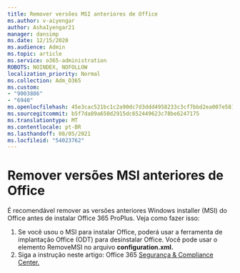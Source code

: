 ```yaml
---
title: Remover versões MSI anteriores de Office
ms.author: v-aiyengar
author: AshaIyengar21
manager: dansimp
ms.date: 12/15/2020
ms.audience: Admin
ms.topic: article
ms.service: o365-administration
ROBOTS: NOINDEX, NOFOLLOW
localization_priority: Normal
ms.collection: Adm_O365
ms.custom:
- "9003886"
- "6940"
ms.openlocfilehash: 45e3cac521bc1c2a90dc7d3ddd4958233c3cf7bbd2ea007e581f343bca7b5631
ms.sourcegitcommit: b5f7da89a650d2915dc652449623c78be6247175
ms.translationtype: MT
ms.contentlocale: pt-BR
ms.lasthandoff: 08/05/2021
ms.locfileid: "54023762"
---
```

# <a name="remove-prior-msi-versions-of-office"></a>Remover versões MSI anteriores de Office

É recomendável remover as versões anteriores Windows installer (MSI) do Office antes de instalar Office 365 ProPlus. Veja como fazer isso:

1. Se você usou o MSI para instalar Office, poderá usar a ferramenta de implantação Office (ODT) para desinstalar Office. Você pode usar o elemento RemoveMSI no arquivo **configuration.xml.**
1. Siga a instrução neste artigo: Office 365 [Segurança & Compliance Center.](https://go.microsoft.com/fwlink/p/?linkid=2077143)